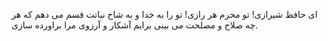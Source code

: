  ای حافظ شیرازی! تو محرم هر رازی! تو را به خدا و به شاخ نباتت قسم می دهم که هر چه صلاح و مصلحت می بینی برایم آشکار و آرزوی مرا براورده سازی.